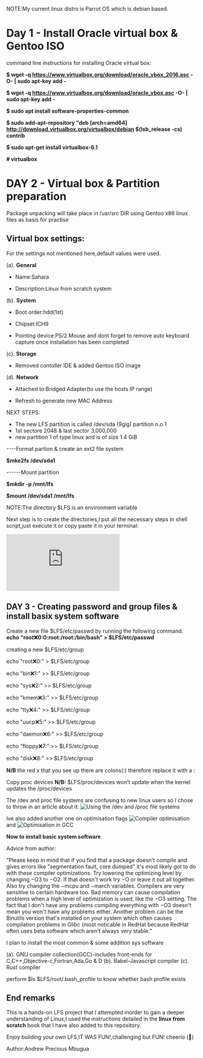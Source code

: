 NOTE:My current linux distro is Parrot OS which is debian based.


# Day 1 - Install Oracle virtual box & Gentoo ISO

command line instructions for installing Oracle virtual box:
 
**$ wget -q https://www.virtualbox.org/download/oracle_vbox_2016.asc -O- | sudo apt-key add -**

**$ wget -q https://www.virtualbox.org/download/oracle_vbox.asc -O- | sudo apt-key add -**

**$ sudo apt install software-properties-common**

**$ sudo add-apt-repository "deb [arch=amd64] http://download.virtualbox.org/virtualbox/debian $(lsb_release -cs) contrib**

**$ sudo apt-get install virtualbox-6.1**

 **# virtualbox**

# DAY 2 - Virtual box & Partition preparation

Package unpacking will take place in /usr/src DIR
using Gentoo x86 linux files as basis for practise

## Virtual box settings:
For the settings not mentioned here,default values were used.

 (a). **General**

- Name:Sahara

- Description:Linux from scratch system

(b). **System**

- Boot order:hdd(1st)

- Chipset:ICH9

- Pointing device:PS/2 Mouse and dont forget to remove auto keyboard capture once installation has been completed

(c). **Storage**

- Removed contoller IDE & added Gentoo ISO image

(d). **Network**

- Attached to:Bridged Adapter(to use the hosts IP range)

- Refresh to generate new MAC Address

NEXT STEPS:
- The new LFS partition is called /dev/sda (9gig) partition n.o 1
- 1st sectore 2048 & last sector 3,000,000
- new partition 1 of type linux and is of size 1.4 GiB

----Format partion & create an ext2 file system

**$mke2fs /dev/sda1**

------Mount partition

**$mkdir -p /mnt/lfs**

**$mount /dev/sda1 /mnt/lfs**

NOTE:The directory $LFS is an environment variable

Next step is to create the directories,I  put all the necessary steps in shell script,just execute it or copy paste it in your terminal:

![directory_creation](https://github.com/AndrewMbugua/Linux-from-scratch-Sahara/blob/main/directory_creation.sh)


## DAY 3 - Creating password and group files & install basix system software

Create a new file $LFS/etc/passwd by running the following command:
**echo "root:x:0:0:root:/root:/bin/bash" > $LFS/etc/passwd**

creating a new $LFS/etc/group

echo "root:x:0:" > $LFS/etc/group

echo "bin:x:1:" >> $LFS/etc/group

echo "sys:x:2:" >> $LFS/etc/group

echo "kmem:x:3:" >> $LFS/etc/group

echo "tty:x:4:" >> $LFS/etc/group

echo "uucp:x:5:" >> $LFS/etc/group

echo "daemon:x:6:" >> $LFS/etc/group

echo "floppy:x:7:" >> $LFS/etc/group

echo "disk:x:8:" >> $LFS/etc/group

**N/B** the red x that you see up there are colons(:) therefore replace it with a :


Copy proc devices **N/B:** $LFS/proc/devices won't update when the kernel updates the /proc/devices

The /dev and proc file systems are confusing to new linux users so I chose to throw in an article about it:
 ![Using the /dev and /proc file systems](https://www.linux.com/news/using-dev-and-proc-file-systems/)
 
Ive also added another one on optimisation flags ![Compiler optimisation](https://elinux.org/Compiler_Optimization)
and ![Optimisation in GCC](https://www.linuxjournal.com/article/7269)

**Now to install basic system software** 

Advice from author:

"Please keep in mind that if you find that a package doesn't compile and gives errors like "segmentation fault,
core dumped" it's most likely got to do with these compiler optimizations. Try lowering the optimizing level
by changing −O3 to −O2. If that doesn't work try −O or leave it out all together. Also try changing the −mcpu
and −march variables. Compilers are very sensitive to certain hardware too. Bad memory can cause
compilation problems when a high level of optimization is used, like the −O3 setting. The fact that I don't
have any problems compiling everything with −O3 doesn't mean you won't have any problems either.
Another problem can be the Binutils version that's installed on your system which often causes compilation
problems in Glibc (most noticable in RedHat because RedHat often uses beta software which aren't always
very stable."


I plan to install the most common & some addition sys software

(a). GNU compiler collection(GCC)-includes front-ends for C,C++,Objective-c,Fortran,Ada,Go & D
(b). Babel-Javascript compiler
(c). Rust compiler


perform $ls $LFS/root/.bash_profile to know whether bash profile exists

















## End remarks

This is a hands-on LFS project that I attempted inorder to gain a deeper understanding of Linux,I used the instructions detailed in the **linux from scratch** book that I have also added to this repository.

Enjoy building your own LFS,IT WAS FUN!,challenging but FUN! 
cheerio (:wave:)

Author:Andrew Precious Mbugua


